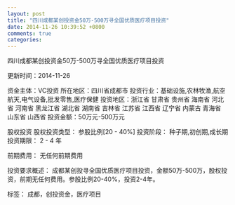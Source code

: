 ```yaml
---
layout: post
title: "四川成都某创投资金50万-500万寻全国优质医疗项目投资"
date: 2014-11-26 10:39:52 +0800
comments: true
categories: 
---
```

四川成都某创投资金50万-500万寻全国优质医疗项目投资



更新时间：2014-11-26

资金主体：VC投资
所在地区：四川省成都市
投资行业：基础设施,农林牧渔,航空航天,电气设备,批发零售,医疗保健
投资地区：浙江省 甘肃省 贵州省 海南省 河北省 河南省 黑龙江省 湖北省 湖南省 吉林省 江苏省 江西省 辽宁省 内蒙古 青海省 山东省 山西省
投资金额：50万元-500万元

股权投资
股权投资类型：
                            参股比例[20 - 40%] 
                                                                                投资阶段：
                            种子期,初创期,成长期 
                                                                                                                                        投资期限：
                            2 - 4 年

前期费用：
无任何前期费用

投资要求概述：
成都某创投寻全国优质医疗项目投资，金额50万-500万，股权投资，前期无任何费用。参股比例20-40%，投资2-4年。

标签：
成都，创投资金，医疗项目

